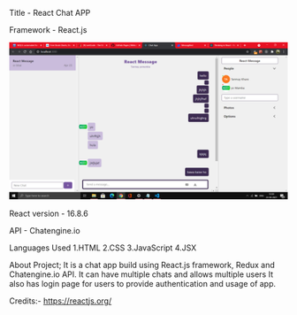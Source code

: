 Title - React Chat APP

Framework - React.js

![](./Screenshot%20(280).png)


React version - 16.8.6

API - Chatengine.io

Languages Used
1.HTML
2.CSS 
3.JavaScript
4.JSX

About Project;
It is a chat app build using React.js framework, Redux and Chatengine.io API. It can have multiple chats and allows multiple users
It also has login page for users to provide authentication and usage of app.

Credits:-
https://reactjs.org/
